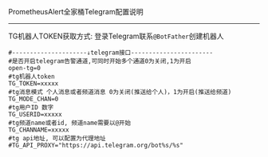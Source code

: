 PrometheusAlert全家桶Telegram配置说明

-----------------

TG机器人TOKEN获取方式: 登录Telegram联系`@BotFather`创建机器人

```
#---------------------↓telegram接口-----------------------
#是否开启telegram告警通道,可同时开始多个通道0为关闭,1为开启
open-tg=0
#tg机器人token
TG_TOKEN=xxxxx
#tg消息模式 个人消息或者频道消息 0为关闭(推送给个人)，1为开启(推送给频道)
TG_MODE_CHAN=0
#tg用户ID 数字
TG_USERID=xxxxx
#tg频道name或者id, 频道name需要以@开始
TG_CHANNAME=xxxxx
#tg api地址, 可以配置为代理地址
#TG_API_PROXY="https://api.telegram.org/bot%s/%s"
```